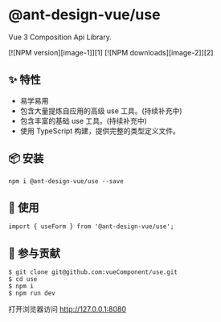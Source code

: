 # @ant-design-vue/use

Vue 3 Composition Api Library.

[![NPM version][image-1]][1] [![NPM downloads][image-2]][2]

## ✨ 特性

- 易学易用
- 包含大量提炼自应用的高级 use 工具。(持续补充中)
- 包含丰富的基础 use 工具。(持续补充中)
- 使用 TypeScript 构建，提供完整的类型定义文件。

## 📦 安装

```
npm i @ant-design-vue/use --save
```

## 🔨 使用

```
import { useForm } from '@ant-design-vue/use';
```

## 🤝 参与贡献

```
$ git clone git@github.com:vueComponent/use.git
$ cd use
$ npm i
$ npm run dev
```

打开浏览器访问 http://127.0.0.1:8080
